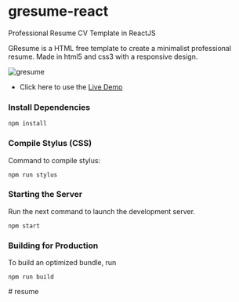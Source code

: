 # gresume-react
Professional Resume CV Template in ReactJS

GResume is a HTML free template to create a minimalist professional resume. Made in html5 and css3 with a responsive design.

![gresume](https://raw.githubusercontent.com/gndx/GResume/master/screenshot.png)

*  Click here to use the [Live Demo](http://dev.gndx.co/gresume-react/)



### Install Dependencies
```
npm install
```

### Compile Stylus (CSS)
Command to compile stylus:
```
npm run stylus
```

### Starting the Server
Run the next command to launch the development server. 
```
npm start
```

### Building for Production
To build an optimized bundle, run
```
npm run build
```
#   r e s u m e  
 